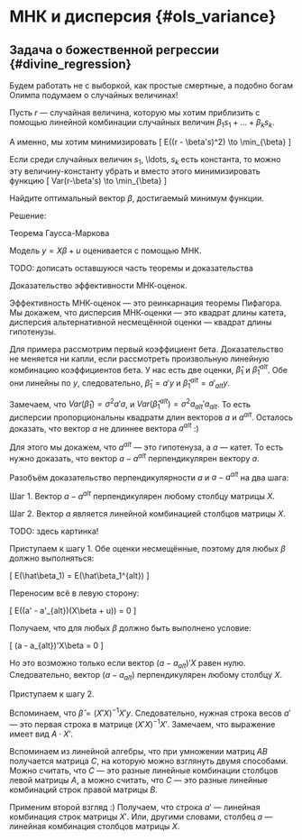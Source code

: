 # МНК и дисперсия {#ols_variance}


## Задача о божественной регрессии {#divine_regression}

Будем работать не с выборкой, как простые смертные, а подобно богам Олимпа подумаем о случайных величинах!

Пусть $r$ — случайная величина, которую мы хотим приблизить с помощью линейной комбинации случайных величин $\beta_1 s_1 + \ldots + \beta_k s_k$. 

А именно, мы хотим минимизировать
\[
E((r - \beta's)^2) \to \min_{\beta} 
\]

Если среди случайных величин $s_1$, \ldots, $s_k$ есть константа, то можно эту величину-константу убрать и вместо этого минимизировать функцию
\[
Var(r-\beta's) \to \min_{\beta}
\]


Найдите оптимальный вектор $\beta$, достигаемый минимум функции.


Решение:






Теорема Гаусса-Маркова

Модель $y = X\beta + u$ оценивается с помощью МНК.


TODO: дописать оставшуюся часть теоремы и доказательства


Доказательство эффективности МНК-оценок.


Эффективность МНК-оценок — это реинкарнация теоремы Пифагора. 
Мы докажем, что дисперсия МНК-оценки — это квадрат длины катета, 
дисперсия альтернативной несмещённой оценки — квадрат длины гипотенузы.

Для примера рассмотрим первый коэффициент бета. Доказательство не меняется ни капли, если рассмотреть произвольную линейную комбинацию коэффициентов бета.
У нас есть две оценки, $\hat\beta_1$ и $\hat\beta_1^{alt}$. Обе они линейны по $y$,
следовательно, $\hat\beta_1 = a'y$ и $\hat\beta_1^{alt} = a'_{alt} y$.

Замечаем, что $Var(\hat\beta_1) = \sigma^2 a'a$, и $Var(\hat\beta_1^{alt}) = \sigma^2 a_{alt}'a_{alt}$. То есть дисперсии пропорциональны квадратм длин векторов $a$ и $a^{alt}$. 
Осталось доказать, что вектор $a$ не длиннее вектора $a^{alt}$ :)

Для этого мы докажем, что $a^{alt}$ — это гипотенуза, а $a$ — катет. То есть нужно доказать, что вектор $a - a^{alt}$ перпендикулярен вектору $a$.

Разобъём доказательство перпендикулярности $a$ и $a-a^{alt}$ на два шага:

Шаг 1. Вектор $a - a^{alt}$ перпендикулярен любому столбцу матрицы $X$.

Шаг 2. Вектор $a$ является линейной комбинацией столбцов матрицы $X$.


TODO: здесь картинка!


Приступаем к шагу 1. Обе оценки несмещённые, поэтому для любых $\beta$ должно выполняться:

\[
E(\hat\beta_1) = E(\hat\beta_1^{alt})
\]

Переносим всё в левую сторону:

\[
E((a' - a'_{alt})(X\beta + u)) = 0
\]

Получаем, что для любых $\beta$ должно быть выполнено условие:

\[
(a - a_{alt})'X\beta = 0
\]

Но это возможно только если вектор $(a - a_{alt})'X$ равен нулю. 
Следовательно, вектор $(a - a_{alt})$ перпендикулярен любому столбцу $X$.


Приступаем к шагу 2.

Вспоминаем, что $\hat \beta = (X'X)^{-1}X'y$. Следовательно, нужная строка весов $a'$ — 
это первая строка в матрице $(X'X)^{-1}X'$. 
Замечаем, что выражение имеет вид $A \cdot X'$. 

Вспоминаем из линейной алгебры, что при умножении матриц $AB$ получается матрица $C$, 
на которую можно взглянуть двумя способами. 
Можно считать, что $C$ — это разные линейные комбинации столбцов левой матрицы $A$, 
а можно считать, что $C$ — это разные линейные комбинаций строк правой матрицы $B$.

Применим второй взгляд :) Получаем, что строка $a'$ — линейная комбинация строк матрицы $X'$. 
Или, другими словами, столбец $a$ — линейная комбинация столбцов матрицы $X$.












